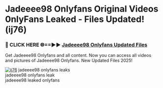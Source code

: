 # Jadeeee98 Onlyfans Original Videos 0nlyFans Leaked - Files Updated! (ij76)

<h3>🔴 CLICK HERE 🌐==►► <a href="https://best4dudes.click/HH4t6V" rel="nofollow">Jadeeee98 Onlyfans Updated Files</a></h3>

Get Jadeeee98 Onlyfans and all content. Now you can access all videos and pictures of Jadeeee98 Onlyfans. New Updated Files 2025!

[![ij76](https://github.com/user-attachments/assets/8c521d6e-e6e3-4a75-9320-d58ab9d79d5b)](https://best4dudes.click/HH4t6V)
jadeeee98 onlyfans leaks<br>
jadeeee98 onlyfans leak<br>
jadeeee98 leaked onlyfans